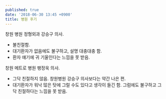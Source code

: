 ```yaml
---
published: true
date: '2018-06-30 13:45 +0900'
title: 병원 후기
---
```

창원 병원 정형외과 강승구 의사.
- 불친절함.
- 대기환자가 없음에도 불구하고, 설명 대충대충 함.
- 환자 얘기에 귀 기울인다는 느낌을 못 받음.

창원 메트로 병원 팽정욱 의사.
- 그닥 친절하지 않음. 창원병원 강승구 의사보다는 약간 나은 편.
- 대기환자가 워낙 많은 탓에 그럴 수도 있다고 생각이 들긴 함. 그럼에도 불구하고 그닥 친절하다는 느낌을 못 받음.

